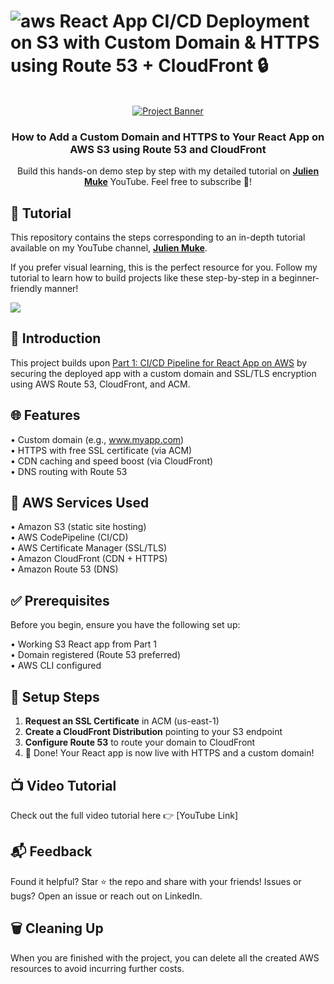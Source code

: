 # ![aws](https://github.com/julien-muke/Search-Engine-Website-using-AWS/assets/110755734/01cd6124-8014-4baa-a5fe-bd227844d263) React App CI/CD Deployment on S3 with Custom Domain & HTTPS using Route 53 + CloudFront 🔒 

<div align="center">

  <br />
    <a href="https://youtu.be/o4fNDCAqyzM" target="_blank">
      <img src="https://github.com/user-attachments/assets/de29c2d5-ac96-4444-8dcb-b1c4596aa13d" alt="Project Banner">
    </a>
  <br />

<h3 align="center">How to Add a Custom Domain and HTTPS to Your React App on AWS S3 using Route 53 and CloudFront</h3>

   <div align="center">
     Build this hands-on demo step by step with my detailed tutorial on <a href="http://www.youtube.com/@julienmuke/videos" target="_blank"><b>Julien Muke</b></a> YouTube. Feel free to subscribe 🔔!
    </div>
</div>

## 🚨 Tutorial

This repository contains the steps corresponding to an in-depth tutorial available on my YouTube
channel, <a href="http://www.youtube.com/@julienmuke/videos" target="_blank"><b>Julien Muke</b></a>.

If you prefer visual learning, this is the perfect resource for you. Follow my tutorial to learn how to build projects
like these step-by-step in a beginner-friendly manner!

<a href="https://youtu.be/o4fNDCAqyzM" target="_blank"><img src="https://github.com/sujatagunale/EasyRead/assets/151519281/1736fca5-a031-4854-8c09-bc110e3bc16d" /></a>

## <a name="introduction">🤖 Introduction</a>

This project builds upon [Part 1: CI/CD Pipeline for React App on AWS](https://youtu.be/1k6s4shjpRc) by securing the deployed app with a custom domain and SSL/TLS encryption using AWS Route 53, CloudFront, and ACM.


## <a name="steps">🌐 Features</a>

• Custom domain (e.g., www.myapp.com)<br>
• HTTPS with free SSL certificate (via ACM)<br>
• CDN caching and speed boost (via CloudFront)<br>
• DNS routing with Route 53<br>

## <a name="steps">🧰 AWS Services Used</a>

• Amazon S3 (static site hosting)<br>
• AWS CodePipeline (CI/CD)<br>
• AWS Certificate Manager (SSL/TLS)<br>
• Amazon CloudFront (CDN + HTTPS)<br>
• Amazon Route 53 (DNS)<br>

## <a name="pre">✅ Prerequisites</a>

Before you begin, ensure you have the following set up:
 
• Working S3 React app from Part 1<br>
• Domain registered (Route 53 preferred)<br>
• AWS CLI configured<br>

## <a name="steps">🚀 Setup Steps</a>

1. **Request an SSL Certificate** in ACM (us-east-1)<br>
2. **Create a CloudFront Distribution** pointing to your S3 endpoint<br>
3. **Configure Route 53** to route your domain to CloudFront<br>
4.  🎉 Done! Your React app is now live with HTTPS and a custom domain!<br>  

## 📺 Video Tutorial
Check out the full video tutorial here 👉 [YouTube Link]

## 📬 Feedback
Found it helpful? Star ⭐ the repo and share with your friends!
Issues or bugs? Open an issue or reach out on LinkedIn.


## 🗑️ Cleaning Up

When you are finished with the project, you can delete all the created AWS resources to avoid incurring further costs.
